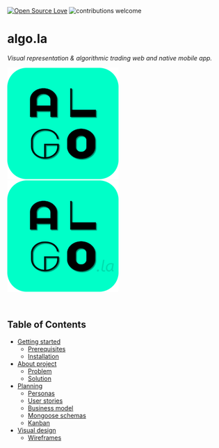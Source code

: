 [![Open Source Love](https://badges.frapsoft.com/os/v1/open-source.svg?v=103)](https://github.com/ellerbrock/open-source-badges/) 
![contributions welcome](https://img.shields.io/badge/contributions-welcome-brightgreen.svg?style=flat) 

# algo.la
*Visual representation & algorithmic trading web and native mobile app.*

![CleanLogo](docs/clean-logo.png)
<br />
![DomainLogo](docs/domain-logo.png)

<br />

## Table of Contents

* [Getting started](#getting-started)
  * [Prerequisites](#prerequisites)
  * [Installation](#installation) 
* [About project](#about-project)
  * [Problem](#problem)
  * [Solution](#solution)
* [Planning](#planning)
  * [Personas](#personas)
  * [User stories](#user-stories)
  * [Business model](#business-model)
  * [Mongoose schemas](#mongoose-schemas)
  * [Kanban](#kanban)
* [Visual design](#visual-design)
  * [Wireframes](#wireframes)

<br />
